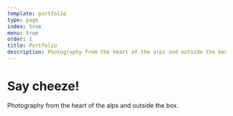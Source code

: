 ```yaml
---
template: portfolio
type: page
index: true
menu: true
order: 1
title: Portfolio
description: Photography from the heart of the alps and outside the box.
---
```

# Say cheeze!

Photography from the heart of the alps and outside the box.
